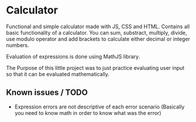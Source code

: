 # Calculator

Functional and simple calculator made with JS, CSS and HTML. Contains all basic functionality of a calculator. You can sum, substract, multiply, divide, use modulo operator and add brackets to calculate either decimal or integer numbers.

Evaluation of expressions is done using MathJS library.

The Purpose of this little project was to just practice evaluating user input so that it can be evaluated mathematically.

## Known issues / TODO

- Expression errors are not descriptive of each error scenario (Basically you need to know math in order to know what was the error)
